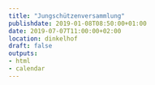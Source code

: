 ```yaml
---
title: "Jungschützenversammlung"
publishdate: 2019-01-08T08:50:00+01:00
date: 2019-07-07T11:00:00+02:00
location: dinkelhof
draft: false
outputs:
- html
- calendar
---
```


